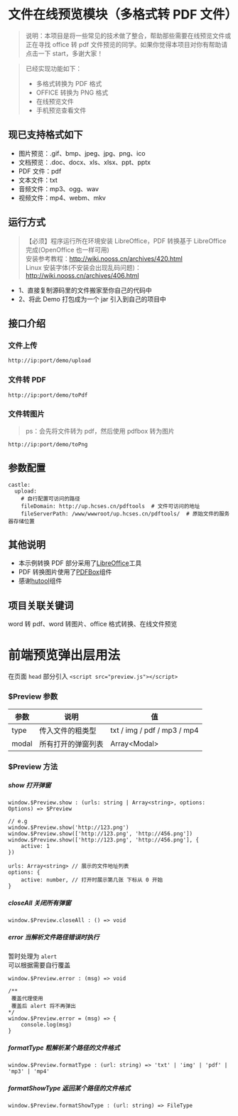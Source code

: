 # 文件在线预览模块（多格式转 PDF 文件）

> 说明：本项目是将一些常见的技术做了整合，帮助那些需要在线预览文件或正在寻找 office 转 pdf 文件预览的同学。如果你觉得本项目对你有帮助请点击一下 start，多谢大家！

> 已经实现功能如下：
>
> -   多格式转换为 PDF 格式
> -   OFFICE 转换为 PNG 格式
> -   在线预览文件
> -   手机预览查看文件

## 现已支持格式如下

-   图片预览：.gif、bmp、jpeg、jpg、png、ico
-   文档预览：.doc、docx、xls、xlsx、ppt、pptx
-   PDF 文件：pdf
-   文本文件：txt
-   音频文件：mp3、ogg、wav
-   视频文件：mp4、webm、mkv

## 运行方式

> 【必须】程序运行所在环境安装 LibreOffice，PDF 转换基于 LibreOffice 完成(OpenOffice 也一样可用)  
> 安装参考教程：http://wiki.nooss.cn/archives/420.html  
> Linux 安装字体(不安装会出现乱码问题)：http://wiki.nooss.cn/archives/406.html

-   1、直接复制源码里的文件搬家至你自己的代码中
-   2、将此 Demo 打包成为一个 jar 引入到自己的项目中

## 接口介绍

### 文件上传

`http://ip:port/demo/upload`

### 文件转 PDF

`http://ip:port/demo/toPdf`

### 文件转图片

> ps：会先将文件转为 pdf，然后使用 pdfbox 转为图片

`http://ip:port/demo/toPng`

## 参数配置

```shell
castle:
  upload:
    # 自行配置可访问的路径
    fileDomain: http://up.hcses.cn/pdftools  # 文件可访问的地址
    fileServerPath: /www/wwwroot/up.hcses.cn/pdftools/  # 原始文件的服务器存储位置
```

## 其他说明

-   本示例转换 PDF 部分采用了<a href="https://zh-cn.libreoffice.org/download/libreoffice/" target="_blank">LibreOffice</a>工具
-   PDF 转换图片使用了<a href="https://pdfbox.apache.org/" target="_blank">PDFBox</a>组件
-   感谢<a href="https://hutool.cn/" target="_blank">hutool</a>组件

## 项目关联关键词

word 转 pdf、word 转图片、office 格式转换、在线文件预览

# 前端预览弹出层用法

在页面 `head` 部分引入 `<script src="preview.js"></script>`

### $Preview 参数

| 参数  | 说明               | 值                          |
| ----- | ------------------ | --------------------------- |
| type  | 传入文件的粗类型   | txt / img / pdf / mp3 / mp4 |
| modal | 所有打开的弹窗列表 | Array\<Modal>               |

### $Preview 方法

##### show 打开弹窗

```
window.$Preview.show : (urls: string | Array<string>, options: Options) => $Preview

// e.g
window.$Preview.show('http://123.png')
window.$Preview.show(['http://123.png', 'http://456.png'])
window.$Preview.show(['http://123.png', 'http://456.png'], {
	active: 1
})

urls: Array<string> // 展示的文件地址列表
options: {
	active: number, // 打开时展示第几张 下标从 0 开始
}
```

##### closeAll 关闭所有弹窗

```
window.$Preview.closeAll : () => void
```

##### error 当解析文件路径错误时执行

暂时处理为 `alert`  
可以根据需要自行覆盖

```
window.$Preview.error : (msg) => void

/**
 覆盖代理使用
 覆盖后 alert 将不再弹出
*/
window.$Preview.error = (msg) => {
	console.log(msg)
}
```

##### formatType 粗解析某个路径的文件格式

```
window.$Preview.formatType : (url: string) => 'txt' | 'img' | 'pdf' | 'mp3' | 'mp4'
```

##### formatShowType 返回某个路径的文件格式

```
window.$Preview.formatShowType : (url: string) => FileType
```
